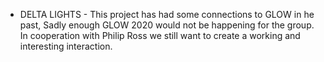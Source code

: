 - DELTA LIGHTS -
This project has had some connections to GLOW in he past, Sadly enough GLOW 2020 would not be happening for the group. In cooperation with Philip Ross we still want to create a working and interesting interaction.